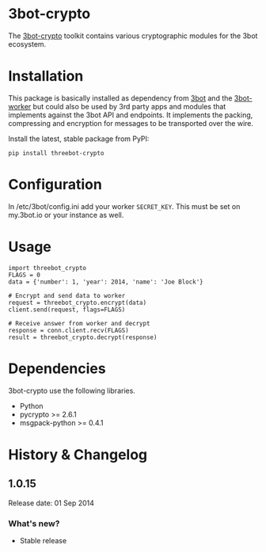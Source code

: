 # 3bot-crypto

The [3bot-crypto](https://github.com/3bot/3bot-crypto) toolkit contains various cryptographic modules for the 3bot ecosystem.

# Installation 

This package is basically installed as dependency from [3bot](https://github.com/3bot/3bot) and the [3bot-worker](https://github.com/3bot/3bot-worker) 
but could also be used by 3rd party apps and modules that implements against the 3bot API and endpoints. 
It implements the packing, compressing and encryption for messages to be transported over the wire. 

Install the latest, stable package from PyPI:
	
	pip install threebot-crypto

# Configuration

In /etc/3bot/config.ini add your worker `SECRET_KEY`. This must be set on my.3bot.io or your instance as well.
 

# Usage

	import threebot_crypto
	FLAGS = 0
	data = {'number': 1, 'year': 2014, 'name': 'Joe Block'}
	
	# Encrypt and send data to worker
	request = threebot_crypto.encrypt(data)
	client.send(request, flags=FLAGS)
	
	# Receive answer from worker and decrypt
    response = conn.client.recv(FLAGS)
    result = threebot_crypto.decrypt(response)
	
	

# Dependencies

3bot-crypto use the following libraries.

* Python 
* pycrypto >= 2.6.1
* msgpack-python >= 0.4.1 

# History & Changelog

## 1.0.15

Release date: 01 Sep 2014

### What's new?

* Stable release
